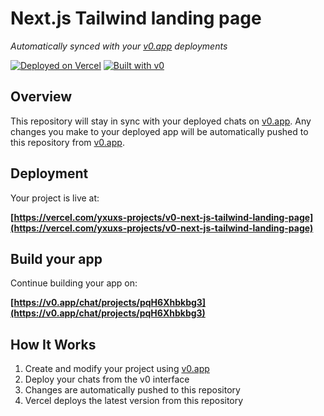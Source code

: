 # Next.js Tailwind landing page

*Automatically synced with your [v0.app](https://v0.app) deployments*

[![Deployed on Vercel](https://img.shields.io/badge/Deployed%20on-Vercel-black?style=for-the-badge&logo=vercel)](https://vercel.com/yxuxs-projects/v0-next-js-tailwind-landing-page)
[![Built with v0](https://img.shields.io/badge/Built%20with-v0.app-black?style=for-the-badge)](https://v0.app/chat/projects/pqH6Xhbkbg3)

## Overview

This repository will stay in sync with your deployed chats on [v0.app](https://v0.app).
Any changes you make to your deployed app will be automatically pushed to this repository from [v0.app](https://v0.app).

## Deployment

Your project is live at:

**[https://vercel.com/yxuxs-projects/v0-next-js-tailwind-landing-page](https://vercel.com/yxuxs-projects/v0-next-js-tailwind-landing-page)**

## Build your app

Continue building your app on:

**[https://v0.app/chat/projects/pqH6Xhbkbg3](https://v0.app/chat/projects/pqH6Xhbkbg3)**

## How It Works

1. Create and modify your project using [v0.app](https://v0.app)
2. Deploy your chats from the v0 interface
3. Changes are automatically pushed to this repository
4. Vercel deploys the latest version from this repository